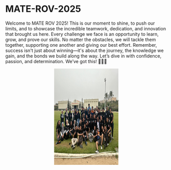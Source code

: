 # MATE-ROV-2025

Welcome to MATE ROV 2025! This is our moment to shine, to push our limits, and to showcase the incredible teamwork, dedication, and innovation that brought us here. Every challenge we face is an opportunity to learn, grow, and prove our skills. No matter the obstacles, we will tackle them together, supporting one another and giving our best effort. Remember, success isn't just about winning—it's about the journey, the knowledge we gain, and the bonds we build along the way. Let’s dive in with confidence, passion, and determination. We’ve got this! 🚀💪🌊

<p align="center">
  <img src="images/team_photo.jpg" alt="ROV Team Logo" width="200" height="300">
</p>

